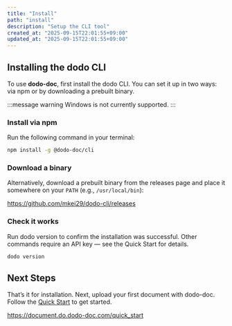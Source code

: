 ```yaml
---
title: "Install"
path: "install"
description: "Setup the CLI tool"
created_at: "2025-09-15T22:01:55+09:00"
updated_at: "2025-09-15T22:01:55+09:00"
---
```


## Installing the dodo CLI

To use **dodo-doc**, first install the dodo CLI. You can set it up in two ways: via npm or by downloading a prebuilt binary.

:::message warning
Windows is not currently supported.
:::

### Install via npm

Run the following command in your terminal:

```bash
npm install -g @dodo-doc/cli
```

### Download a binary

Alternatively, download a prebuilt binary from the releases page and place it somewhere on your `PATH` (e.g., `/usr/local/bin`):

https://github.com/mkei29/dodo-cli/releases

### Check it works
Run dodo version to confirm the installation was successful.
Other commands require an API key — see the Quick Start for details.

```bash
dodo version
```

## Next Steps

That’s it for installation. Next, upload your first document with dodo-doc. Follow the [Quick Start](https://document.do.dodo-doc.com/quick_start) to get started.

https://document.do.dodo-doc.com/quick_start
